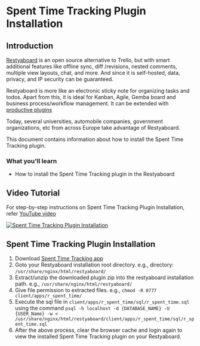 # Spent Time Tracking Plugin Installation

## Introduction

[Restyaboard](https://restya.com/board) is an open source alternative to Trello, but with smart additional features like offline sync, diff /revisions, nested comments, multiple view layouts, chat, and more. And since it is self-hosted, data, privacy, and IP security can be guaranteed.

Restyaboard is more like an electronic sticky note for organizing tasks and todos. Apart from this, it is ideal for Kanban, Agile, Gemba board and business process/workflow management. It can be extended with [productive plugins](https://restya.com/board/apps "productive plugins")

Today, several universities, automobile companies, government organizations, etc from across Europe take advantage of Restyaboard.

This document contains information about how to install the Spent Time Tracking plugin.

### What you'll learn

*   How to install the Spent Time Tracking plugin in the Restyaboard

## Video Tutorial

For step-by-step instructions on Spent Time Tracking Plugin Installation, refer [YouTube video](https://www.youtube.com/watch?v=MOKS-N00aD0 "Watch video on Spent Time Tracking Plugin Installation")

[![Spent Time Tracking Plugin Installation](spent_time.png)](https://www.youtube.com/watch?v=MOKS-N00aD0 "Watch video on Spent Time Tracking Plugin Installation")  

## Spent Time Tracking Plugin Installation

1.  Download [Spent Time Tracking app](https://restya.com/board/apps/r_spent_time "Spent Time Tracking app")
2.  Goto your Restyaboard installation root directory. e.g., directory: `/usr/share/nginx/html/restyaboard/`
3.  Extract/unzip the downloaded plugin zip into the restyaboard installation path. e.g., `/usr/share/nginx/html/restyaboard/`
4.  Give file permission to extracted files. e.g., `chmod -R 0777 client/apps/r_spent_time/`
5.  Execute the sql file in `client/apps/r_spent_time/sql/r_spent_time.sql` using the command `psql -h localhost -d {DATABASE_NAME} -U {USER_Name} -w < /usr/share/nginx/html/restyaboard/client/apps/r_spent_time/sql/r_spent_time.sql`
6.  After the above process, clear the browser cache and login again to view the installed Spent Time Tracking plugin on your Restyaboard.